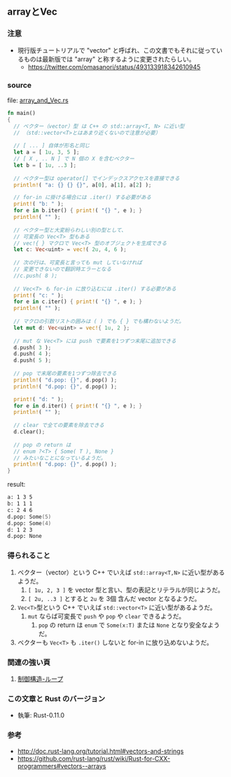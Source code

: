 ## arrayとVec

### 注意

- 現行版チュートリアルで "vector" と呼ばれ、この文書でもそれに従っているものは最新版では "array" と称するように変更されたらしい。
    - https://twitter.com/omasanori/status/493133918342610945

### source

file: [array_and_Vec.rs](.src/array_and_Vec.rs)

```rust
fn main()
{
  // ベクター（vector）型 は C++ の std::array<T, N> に近い型
  // （std::vector<T>とはあまり近くないので注意が必要）
  
  // [ ... ] 自体が形名と同じ
  let a = [ 1u, 3, 5 ];
  // [ X , .. N ] で N 個の X を含むベクター
  let b = [ 1u, ..3 ];
  
  // ベクター型は operator[] でインデックスアクセスを直接できる
  println!( "a: {} {} {}", a[0], a[1], a[2] );

  // for-in に掛ける場合には .iter() する必要がある
  print!( "b: " );
  for e in b.iter() { print!( "{} ", e ); }
  println!( "" );
  
  // ベクター型と大変紛らわしい別の型として、
  // 可変長の Vec<T> 型もある
  // vec!{ } マクロで Vec<T> 型のオブジェクトを生成できる
  let c: Vec<uint> = vec!( 2u, 4, 6 );
  
  // 次の行は、可変長と言っても mut していなければ
  // 変更できないので翻訳時エラーとなる
  //c.push( 8 );
  
  // Vec<T> も for-in に放り込むには .iter() する必要がある
  print!( "c: " );
  for e in c.iter() { print!( "{} ", e ); }
  println!( "" );
  
  // マクロの引数リストの囲みは ( ) でも { } でも構わないようだ。
  let mut d: Vec<uint> = vec!{ 1u, 2 };
  
  // mut な Vec<T> には push で要素を1つずつ末尾に追加できる
  d.push( 3 );
  d.push( 4 );
  d.push( 5 );
  
  // pop で末尾の要素を1つずつ除去できる
  println!( "d.pop: {}", d.pop() );
  println!( "d.pop: {}", d.pop() );

  print!( "d: " );
  for e in d.iter() { print!( "{} ", e ); }
  println!( "" );
  
  // clear で全ての要素を除去できる
  d.clear();
  
  // pop の return は
  // enum ?<T> { Some( T ), None }
  // みたいなことになっているようだ。
  println!( "d.pop: {}", d.pop() );
}
```

result:
```zsh
a: 1 3 5
b: 1 1 1 
c: 2 4 6 
d.pop: Some(5)
d.pop: Some(4)
d: 1 2 3 
d.pop: None
```

### 得られること

1. ベクター（vector）という C++ でいえば `std::array<T,N>` に近い型があるようだ。
    1. `[ 1u, 2, 3 ]` を vector 型と言い、型の表記とリテラルが同じようだ。
    1. `[ 2u, ..3 ]` とすると `2u` を 3個 含んだ vector となるようだ。
1. `Vec<T>`型という C++ でいえば `std::vector<T>` に近い型があるようだ。
    1. `mut` ならば可変長で `push` や `pop` や `clear` できるようだ。
        1. `pop` の return は `enum` で `Some(x:T)` または `None` となり安全なようだ。
1. ベクターも `Vec<T>` も `.iter()` しないと for-in に放り込めないようだ。

### 関連の強い頁

1. [制御構造-ループ](制御構造-ループ.md)

### この文章と Rust のバージョン

- 執筆: Rust-0.11.0

### 参考

- http://doc.rust-lang.org/tutorial.html#vectors-and-strings
- https://github.com/rust-lang/rust/wiki/Rust-for-CXX-programmers#vectors--arrays

